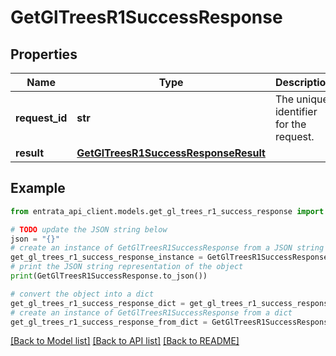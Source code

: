 # GetGlTreesR1SuccessResponse


## Properties

Name | Type | Description | Notes
------------ | ------------- | ------------- | -------------
**request_id** | **str** | The unique identifier for the request. | 
**result** | [**GetGlTreesR1SuccessResponseResult**](GetGlTreesR1SuccessResponseResult.md) |  | 

## Example

```python
from entrata_api_client.models.get_gl_trees_r1_success_response import GetGlTreesR1SuccessResponse

# TODO update the JSON string below
json = "{}"
# create an instance of GetGlTreesR1SuccessResponse from a JSON string
get_gl_trees_r1_success_response_instance = GetGlTreesR1SuccessResponse.from_json(json)
# print the JSON string representation of the object
print(GetGlTreesR1SuccessResponse.to_json())

# convert the object into a dict
get_gl_trees_r1_success_response_dict = get_gl_trees_r1_success_response_instance.to_dict()
# create an instance of GetGlTreesR1SuccessResponse from a dict
get_gl_trees_r1_success_response_from_dict = GetGlTreesR1SuccessResponse.from_dict(get_gl_trees_r1_success_response_dict)
```
[[Back to Model list]](../README.md#documentation-for-models) [[Back to API list]](../README.md#documentation-for-api-endpoints) [[Back to README]](../README.md)


